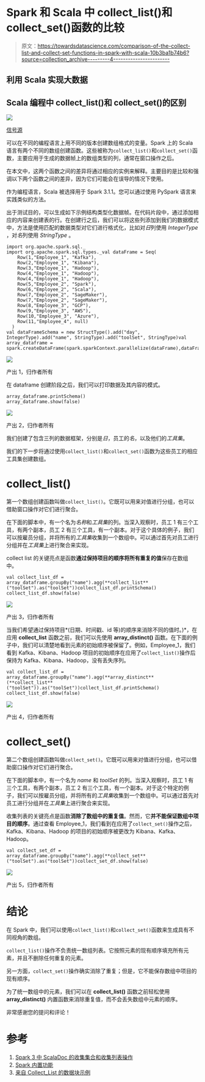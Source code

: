 # Spark 和 Scala 中 collect_list()和 collect_set()函数的比较

> 原文：<https://towardsdatascience.com/comparison-of-the-collect-list-and-collect-set-functions-in-spark-with-scala-10b3ba1b74b6?source=collection_archive---------4----------------------->

## 利用 Scala 实现大数据

## Scala 编程中 collect_list()和 collect_set()的区别

![](img/ec031a2b299f1cfc1dbdaa3cdb5cffa0.png)

[信号源](https://pixabay.com/photos/apple-fruit-selection-especially-1632919/)

可以在不同的编程语言上用不同的版本创建数组格式的变量。Spark 上的 Scala 语言有两个不同的数组创建函数。这些被称为`collect_list()`和`collect_set()`函数，主要应用于生成的数据帧上的数组类型的列，通常在窗口操作之后。

在本文中，这两个函数之间的差异将通过相应的实例来解释。主要目的是比较和强调以下两个函数之间的差异，因为它们可能会在误导的情况下使用。

作为编程语言，Scala 被选择用于 Spark 3.1.1。您可以通过使用 PySpark 语言来实践类似的方法。

出于测试目的，可以生成如下示例结构类型化数据帧。在代码片段中，通过添加相应的内容来创建表的行。在创建行之后，我们可以将这些列添加到我们的数据模式中，方法是使用匹配的数据类型对它们进行格式化，比如对*日*列使用 *IntegerType* ，对*名*列使用 *StringType* 。

```
import org.apache.spark.sql._
import org.apache.spark.sql.types._val dataFrame = Seq(
    Row(1,"Employee_1", "Kafka"), 
    Row(2,"Employee_1", "Kibana"), 
    Row(3,"Employee_1", "Hadoop"), 
    Row(4,"Employee_1", "Hadoop"),  
    Row(4,"Employee_1", "Hadoop"),
    Row(5,"Employee_2", "Spark"), 
    Row(6,"Employee_2", "Scala"),  
    Row(7,"Employee_2", "SageMaker"), 
    Row(7,"Employee_2", "SageMaker"),
    Row(8,"Employee_3", "GCP"), 
    Row(9,"Employee_3", "AWS"),
    Row(10,"Employee_3", "Azure"),
    Row(11,"Employee_4", null)
  )
val dataFrameSchema = new StructType().add("day", IntegerType).add("name", StringType).add("toolSet", StringType)val array_dataframe = spark.createDataFrame(spark.sparkContext.parallelize(dataFrame),dataFrameSchema)
```

![](img/bd5d0563cae515ead24731d831b2eaac.png)

产出 1，归作者所有

在 dataframe 创建阶段之后，我们可以打印数据及其内容的模式。

```
array_dataframe.printSchema()
array_dataframe.show(false)
```

![](img/5e5be9226628511d0dd2219240b9885c.png)

产出 2，归作者所有

我们创建了包含三列的数据框架，分别是*日*，员工的*名*，以及他们的*工具集*。

我们的下一步将通过使用`collect_list()`和`collect_set()`函数为这些员工的相应工具集创建数组。

# collect_list()

第一个数组创建函数叫做`collect_list()`。它既可以用来对值进行分组，也可以借助窗口操作对它们进行聚合。

在下面的脚本中，有一个名为*名称*和*工具集*的列。当深入观察时，员工 1 有三个工具，有两个副本，员工 2 有三个工具，有一个副本。对于这个具体的例子，我们可以按雇员分组，并将所有的*工具集*收集到一个数组中。可以通过首先对员工进行分组并在*工具集*上进行聚合来实现。

collect list 的关键亮点是函数**通过保持项目的顺序将所有重复的值**保存在数组中。

```
val collect_list_df = array_dataframe.groupBy("name").agg(**collect_list**("toolSet").as("toolSet"))collect_list_df.printSchema()
collect_list_df.show(false)
```

![](img/9efe24bd2030b79b8e11042f9f50623d.png)

产出 3，归作者所有

当我们希望通过保持项目*(日期、时间戳、id 等)的顺序来消除不同的值时。)*，在应用 **collect_list** 函数之前，我们可以先使用 **array_distinct()** 函数。在下面的例子中，我们可以清楚地看到元素的初始顺序被保留了。例如，Employee_1，我们看到 Kafka、Kibana、Hadoop 项目的初始顺序在应用了`collect_list()`操作后保持为 Kafka、Kibana、Hadoop，没有丢失序列。

```
val collect_list_df = array_dataframe.groupBy("name").agg(**array_distinct**(**collect_list**("toolSet")).as("toolSet"))collect_list_df.printSchema()
collect_list_df.show(false)
```

![](img/6b87e8c13e4280c4f7cec8f425f13759.png)

产出 4，归作者所有

# collect_set()

第二个数组创建函数叫做`collect_set()`。它既可以用来对值进行分组，也可以借助窗口操作对它们进行聚合。

在下面的脚本中，有一个名为 *name* 和 *toolSet* 的列。当深入观察时，员工 1 有三个工具，有两个副本，员工 2 有三个工具，有一个副本。对于这个特定的例子，我们可以按雇员分组，并将所有的*工具集*收集到一个数组中。可以通过首先对员工进行分组并在*工具集*上进行聚合来实现。

收集列表的关键亮点是函数**消除了数组中的重复值**。然而，它**并不能保证数组中项目的顺序**。通过查看 Employee_1，我们看到在应用了`collect_set()`操作之后，Kafka、Kibana、Hadoop 的项目的初始顺序被更改为 Kibana、Kafka、Hadoop。

```
val collect_set_df = array_dataframe.groupBy("name").agg(**collect_set**("toolSet").as("toolSet"))collect_set_df.show(false)
```

![](img/219c0f42a2ba5527d8ace5dc4dd28833.png)

产出 5，归作者所有

# 结论

在 Spark 中，我们可以使用`collect_list()`和`collect_set()`函数来生成具有不同视角的数组。

`collect_list()`操作不负责统一数组列表。它按照元素的现有顺序填充所有元素，并且不删除任何重复的元素。

另一方面，`collect_set()`操作确实消除了重复；但是，它不能保存数组中项目的现有顺序。

为了统一数组中的元素，我们可以在 **collect_list()** 函数之前轻松使用 **array_distinct()** 内置函数来消除重复值，而不会丢失数组中元素的顺序。

非常感谢您的提问和评论！

# 参考

1.  [Spark 3 中 ScalaDoc 的收集集合和收集列表操作](https://spark.apache.org/docs/latest/api/scala/org/apache/spark/sql/functions$.html#collect_list(columnName:String):org.apache.spark.sql.Column)
2.  [Spark 内置功能](https://spark.apache.org/docs/latest/api/sql/index.html)
3.  [来自 Collect_List 的数据块示例](https://databricks-prod-cloudfront.cloud.databricks.com/public/4027ec902e239c93eaaa8714f173bcfc/1023043053387187/4464261896877850/2840265927289860/latest.html)
